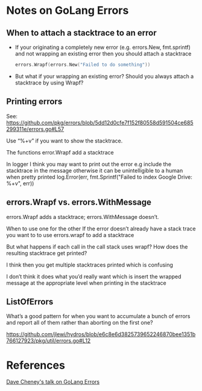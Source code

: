 # Notes on GoLang Errors

## When to attach a stacktrace to an error

* If your originating a completely new error (e.g. errors.New, fmt.sprintf) and not wrapping an existing error then you should attach a stacktrace
  
  ```go
  errors.Wrapf(errors.New("Failed to do something"))
  ```

* But what if your wrapping an existing error? Should you always attach a stacktrace by using Wrapf?
  

## Printing errors
See: https://github.com/pkg/errors/blob/5dd12d0cfe7f152f80558d591504ce685299311e/errors.go#L57

Use “%+v” if you want to show the stacktrace.

The functions error.Wrapf add a stacktrace

In logger I think you may want to print out the error e.g include the stacktrace in the message otherwise it can be unintelligible to a human when pretty printed
log.Error(err, fmt.Sprintf("Failed to index Google Drive: %+v", err))


## errors.Wrapf vs. errors.WithMessage

errors.Wrapf adds a stacktrace; errors.WithMessage doesn’t.

When to use one for the other
If the error doesn’t already have a stack trace you want to to use errors.wrapf to add a stacktrace

But what happens if each call in the call stack uses wrapf? How does the resulting stacktrace get printed?

I think then you get multiple stacktraces printed which is confusing

I don’t think it does what you’d really want which is insert the wrapped message at the appropriate level when printing in the stacktrace


## ListOfErrors
What’s a good pattern for when you want to accumulate a bunch of errors and report all of them rather than aborting on the first one?

https://github.com/jlewi/hydros/blob/e6c8e6d3825739652246870bee1351b766127923/pkg/util/errors.go#L12


# References

[Dave Cheney's talk on GoLang Errors](https://dave.cheney.net/paste/gocon-spring-2016.pdf)
